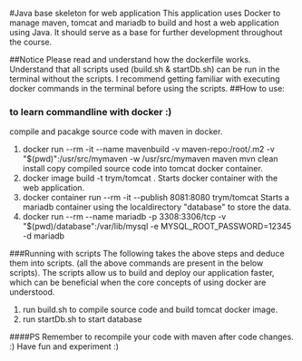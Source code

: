#Java base skeleton for web application
This application uses Docker to manage maven, tomcat and mariadb to build and host a web application using Java.
It should serve as a base for further development throughout the course.

##Notice
Please read and understand how the dockerfile works. 
Understand that all scripts used (build.sh & startDb.sh) can be run in the terminal without the scripts.
I recommend getting familiar with executing docker commands in the terminal before using the scripts.
##How to use:
### to learn commandline with docker :) 
compile and pacakge source code with maven in docker.
1. docker run --rm -it --name mavenbuild -v maven-repo:/root/.m2 -v "$(pwd)":/usr/src/mymaven -w /usr/src/mymaven maven mvn clean install
copy compiled source code into tomcat docker container. 
2. docker image build -t trym/tomcat .
Starts docker container with the web application.   
3. docker container run --rm -it --publish 8081:8080 trym/tomcat
Starts a mariadb container using the localdirectory "database" to store the data.   
4. docker run --rm --name mariadb -p 3308:3306/tcp -v "$(pwd)/database":/var/lib/mysql -e MYSQL_ROOT_PASSWORD=12345 -d mariadb


###Running with scripts
The following takes the above steps and deduce them into scripts. (all the above commands are present in the below scripts).
The scripts allow us to build and deploy our application faster, which can be beneficial when the core concepts of using docker are understood.
1. run build.sh to compile source code and build tomcat docker image.
2. run startDb.sh to start database

####PS
Remember to recompile your code with maven after code changes. :)
Have fun and experiment :)
